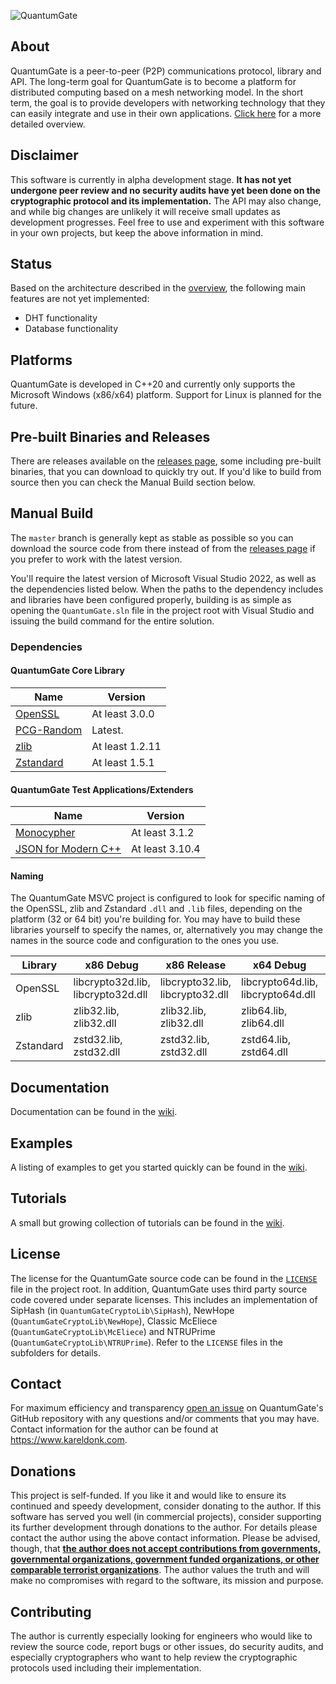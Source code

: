 ![QuantumGate](https://github.com/kareldonk/QuantumGate/blob/master/Graphics/Docs/splash.jpg)

## About

QuantumGate is a peer-to-peer (P2P) communications protocol, library and API. The long-term goal for QuantumGate is to become a platform for distributed computing based on a mesh networking model. In the short term, the goal is to provide developers with networking technology that they can easily integrate and use in their own applications. [Click here](https://github.com/kareldonk/QuantumGate/wiki/QuantumGate-Overview) for a more detailed overview.

## Disclaimer

This software is currently in alpha development stage. **It has not yet undergone peer review and no security audits have yet been done on the cryptographic protocol and its implementation.** The API may also change, and while big changes are unlikely it will receive small updates as development progresses. Feel free to use and experiment with this software in your own projects, but keep the above information in mind.

## Status

Based on the architecture described in the [overview](https://github.com/kareldonk/QuantumGate/wiki/QuantumGate-Overview), the following main features are not yet implemented:

- DHT functionality
- Database functionality

## Platforms

QuantumGate is developed in C++20 and currently only supports the Microsoft Windows (x86/x64) platform. Support for Linux is planned for the future.

## Pre-built Binaries and Releases

There are releases available on the [releases page](https://github.com/kareldonk/QuantumGate/releases), some including pre-built binaries, that you can download to quickly try out. If you'd like to build from source then you can check the Manual Build section below.

## Manual Build

The `master` branch is generally kept as stable as possible so you can download the source code from there instead of from the [releases page](https://github.com/kareldonk/QuantumGate/releases) if you prefer to work with the latest version.

You'll require the latest version of Microsoft Visual Studio 2022, as well as the dependencies listed below. When the paths to the dependency includes and libraries have been configured properly, building is as simple as opening the `QuantumGate.sln` file in the project root with Visual Studio and issuing the build command for the entire solution.

### Dependencies

#### QuantumGate Core Library

| Name | Version |
|------|---------|
| [OpenSSL](https://github.com/openssl/openssl) | At least 3.0.0 |
| [PCG-Random](https://github.com/imneme/pcg-cpp) | Latest. |
| [zlib](https://github.com/madler/zlib) | At least 1.2.11 |
| [Zstandard](https://github.com/facebook/zstd) | At least 1.5.1 |

#### QuantumGate Test Applications/Extenders

| Name | Version |
|------|---------|
| [Monocypher](https://github.com/LoupVaillant/Monocypher) | At least 3.1.2 |
| [JSON for Modern C++](https://github.com/nlohmann/json) | At least 3.10.4 |

#### Naming

The QuantumGate MSVC project is configured to look for specific naming of the OpenSSL, zlib and Zstandard `.dll` and `.lib` files, depending on the platform (32 or 64 bit) you're building for. You may have to build these libraries yourself to specify the names, or, alternatively you may change the names in the source code and configuration to the ones you use.

| Library | x86 Debug | x86 Release | x64 Debug | x64 Release |
|---------|-----------|-------------|-----------|-------------|
| OpenSSL | libcrypto32d.lib, libcrypto32d.dll | libcrypto32.lib, libcrypto32.dll | libcrypto64d.lib, libcrypto64d.dll | libcrypto64.lib, libcrypto64.dll |
| zlib | zlib32.lib, zlib32.dll | zlib32.lib, zlib32.dll | zlib64.lib, zlib64.dll | zlib64.lib, zlib64.dll |
| Zstandard | zstd32.lib, zstd32.dll | zstd32.lib, zstd32.dll | zstd64.lib, zstd64.dll | zstd64.lib, zstd64.dll |

## Documentation

Documentation can be found in the [wiki](https://github.com/kareldonk/QuantumGate/wiki).

## Examples

A listing of examples to get you started quickly can be found in the [wiki](https://github.com/kareldonk/QuantumGate/wiki/Examples).

## Tutorials

A small but growing collection of tutorials can be found in the [wiki](https://github.com/kareldonk/QuantumGate/wiki/Tutorials).

## License

The license for the QuantumGate source code can be found in the [`LICENSE`](https://github.com/kareldonk/QuantumGate/blob/master/LICENSE) file in the project root. In addition, QuantumGate uses third party source code covered under separate licenses. This includes an implementation of SipHash (in `QuantumGateCryptoLib\SipHash`), NewHope (`QuantumGateCryptoLib\NewHope`), Classic McEliece (`QuantumGateCryptoLib\McEliece`) and NTRUPrime (`QuantumGateCryptoLib\NTRUPrime`). Refer to the `LICENSE` files in the subfolders for details.

## Contact

For maximum efficiency and transparency [open an issue](https://github.com/kareldonk/QuantumGate/issues) on QuantumGate's GitHub repository with any questions and/or comments that you may have. Contact information for the author can be found at https://www.kareldonk.com.

## Donations

This project is self-funded. If you like it and would like to ensure its continued and speedy development, consider donating to the author. If this software has served you well (in commercial projects), consider supporting its further development through donations to the author. For details please contact the author using the above contact information. Please be advised, though, that **[the author does not accept contributions from governments, governmental organizations, government funded organizations, or other comparable terrorist organizations](https://blog.kareldonk.com/why-i-will-never-work-for-any-government-ever-again/)**. The author values the truth and will make no compromises with regard to the software, its mission and purpose.

## Contributing

The author is currently especially looking for engineers who would like to review the source code, report bugs or other issues, do security audits, and especially cryptographers who want to help review the cryptographic protocols used including their implementation.
